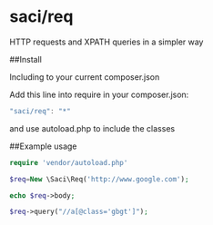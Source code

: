 # saci/req
HTTP requests and XPATH queries in a simpler way


##Install

Including to your current composer.json

Add this line into require in your composer.json:

```javascript
"saci/req": "*"
```
and use autoload.php to include the classes


##Example usage
```php
require 'vendor/autoload.php'

$req=New \Saci\Req('http://www.google.com');

echo $req->body;

$req->query("//a[@class='gbgt']");
```
